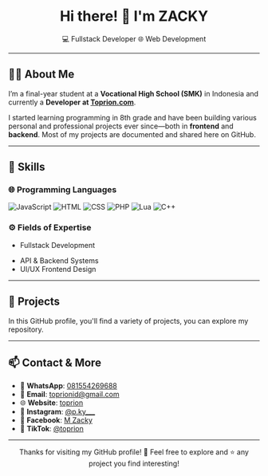 <h1 align="center">Hi there! 👋 I'm ZACKY</h1>
<p align="center">
  💻 Fullstack Developer <!--• 🎮 Game Development •--> 🌐 Web Development
</p>

---

## 🧑‍🎓 About Me

I’m a final-year student at a **Vocational High School (SMK)** in Indonesia and currently a **Developer at [Toprion.com](https://toprion.com)**.

I started learning programming in 8th grade and have been building various personal and professional projects ever since—both in **frontend** and **backend**. Most of my projects are documented and shared here on GitHub.

---

## 🚀 Skills

### 🌐 Programming Languages
![JavaScript](https://img.shields.io/badge/JavaScript-F7DF1E?style=flat&logo=javascript&logoColor=black)
![HTML](https://img.shields.io/badge/HTML5-E34F26?style=flat&logo=html5&logoColor=white)
![CSS](https://img.shields.io/badge/CSS3-1572B6?style=flat&logo=css3&logoColor=white)
![PHP](https://img.shields.io/badge/PHP-777BB4?style=flat&logo=php&logoColor=white)
![Lua](https://img.shields.io/badge/Lua-2C2D72?style=flat&logo=lua&logoColor=white)
![C++](https://img.shields.io/badge/C++-00599C?style=flat&logo=c%2B%2B&logoColor=white)

### ⚙️ Fields of Expertise
- Fullstack Development  
<!-- Game Development -->
- API & Backend Systems  
- UI/UX Frontend Design  

---

## 📁 Projects

In this GitHub profile, you'll find a variety of projects, you can explore my repository.  

---

## 📫 Contact & More

- 📱 **WhatsApp**: [081554269688](https://wa.me/6281554269688)
- 📧 **Email**: [toprionid@gmail.com](mailto:toprionid@gmail.com)
- 🌐 **Website**: [toprion](https://toprion.com)
- 📸 **Instagram**: [@p.ky___](https://instagram.com/p.ky___)
- 👤 **Facebook**: [M Zacky](https://www.facebook.com/share/172NmZtMos/)
- 🎵 **TikTok**: [@toprion](https://www.tiktok.com/@toprion)

---

<p align="center">
  Thanks for visiting my GitHub profile! 🙏  
  Feel free to explore and ⭐ any project you find interesting!
</p>
